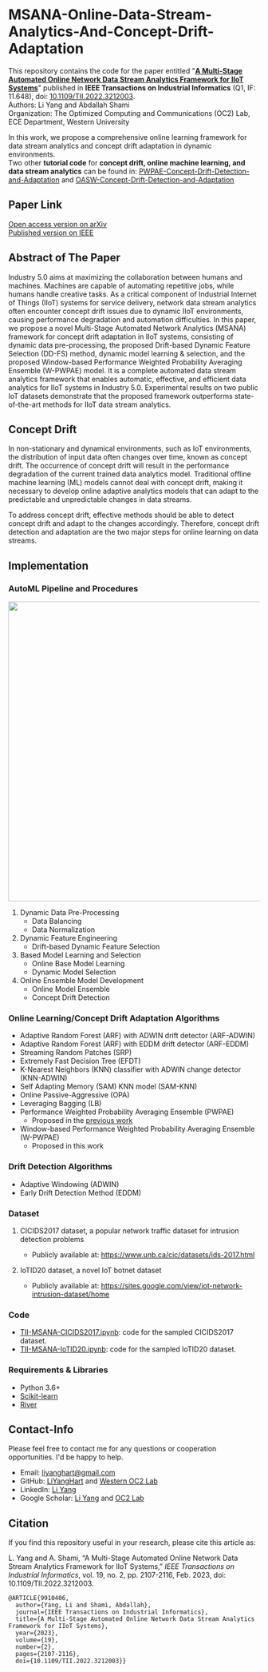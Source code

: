 # MSANA-Online-Data-Stream-Analytics-And-Concept-Drift-Adaptation

This repository contains the code for the paper entitled "**[A Multi-Stage Automated Online Network Data Stream Analytics Framework for IIoT Systems](https://arxiv.org/pdf/2210.01985.pdf)**" published in **IEEE Transactions on Industrial Informatics** (Q1, IF: 11.648), doi: [10.1109/TII.2022.3212003](https://ieeexplore.ieee.org/document/9910406).  
Authors: Li Yang and Abdallah Shami  
Organization: The Optimized Computing and Communications (OC2) Lab, ECE Department, Western University

In this work, we propose a comprehensive online learning framework for data stream analytics and concept drift adaptation in dynamic environments.  
Two other **tutorial code** for **concept drift, online machine learning, and data stream analytics** can be found in: [PWPAE-Concept-Drift-Detection-and-Adaptation](https://github.com/Western-OC2-Lab/PWPAE-Concept-Drift-Detection-and-Adaptation) and [OASW-Concept-Drift-Detection-and-Adaptation](https://github.com/Western-OC2-Lab/OASW-Concept-Drift-Detection-and-Adaptation)

## Paper Link
[Open access version on arXiv](https://arxiv.org/pdf/2210.01985.pdf)  
[Published version on IEEE](https://ieeexplore.ieee.org/document/9910406)  

## Abstract of The Paper
Industry 5.0 aims at maximizing the collaboration between humans and machines. Machines are capable of automating repetitive jobs, while humans handle creative tasks. As a critical component of Industrial Internet of Things (IIoT) systems for service delivery, network data stream analytics often encounter concept drift issues due to dynamic IIoT environments, causing performance degradation and automation difficulties. In this paper, we propose a novel Multi-Stage Automated Network Analytics (MSANA) framework for concept drift adaptation in IIoT systems, consisting of dynamic data pre-processing, the proposed Drift-based Dynamic Feature Selection (DD-FS) method, dynamic model learning & selection, and the proposed Window-based Performance Weighted Probability Averaging Ensemble (W-PWPAE) model. It is a complete automated data stream analytics framework that enables automatic, effective, and efficient data analytics for IIoT systems in Industry 5.0. Experimental results on two public IoT datasets demonstrate that the proposed framework outperforms state-of-the-art methods for IIoT data stream analytics. 

## Concept Drift
In non-stationary and dynamical environments, such as IoT environments, the distribution of input data often changes over time, known as concept drift. The occurrence of concept drift will result in the performance degradation of the current trained data analytics model. Traditional offline machine learning (ML) models cannot deal with concept drift, making it necessary to develop online adaptive analytics models that can adapt to the predictable and unpredictable changes in data streams. 

To address concept drift, effective methods should be able to detect concept drift and adapt to the changes accordingly. Therefore, concept drift detection and adaptation are the two major steps for online learning on data streams.

## Implementation 

### AutoML Pipeline and Procedures
<p align="center">
<img src="https://github.com/Western-OC2-Lab/MSANA-Online-Data-Stream-Analytics-And-Concept-Drift-Adaptation/blob/main/System_Overview.jpg" width="600" />
</p>

1. Dynamic Data Pre-Processing
   * Data Balancing
   * Data Normalization
2. Dynamic Feature Engineering
   * Drift-based Dynamic Feature Selection
3. Based Model Learning and Selection
   * Online Base Model Learning
   * Dynamic Model Selection
4. Online Ensemble Model Development
   * Online Model Ensemble
   * Concept Drift Detection

### Online Learning/Concept Drift Adaptation Algorithms  
* Adaptive Random Forest (ARF) with ADWIN drift detector (ARF-ADWIN)
* Adaptive Random Forest (ARF) with EDDM drift detector (ARF-EDDM)
* Streaming Random Patches (SRP)
* Extremely Fast Decision Tree (EFDT)
* K-Nearest Neighbors (KNN) classifier with ADWIN change detector (KNN-ADWIN)
* Self Adapting Memory (SAM) KNN model (SAM-KNN)
* Online Passive-Aggressive (OPA)
* Leveraging Bagging (LB)
* Performance Weighted Probability Averaging Ensemble (PWPAE)
  * Proposed in the [previous work](https://github.com/Western-OC2-Lab/PWPAE-Concept-Drift-Detection-and-Adaptation)
* Window-based Performance Weighted Probability Averaging Ensemble (W-PWPAE)
  * Proposed in this work

### Drift Detection Algorithms
* Adaptive Windowing (ADWIN)
* Early Drift Detection Method (EDDM)

### Dataset 
1. CICIDS2017 dataset, a popular network traffic dataset for intrusion detection problems
   * Publicly available at: https://www.unb.ca/cic/datasets/ids-2017.html  

2. IoTID20 dataset, a novel IoT botnet dataset
   * Publicly available at: https://sites.google.com/view/iot-network-intrusion-dataset/home

### Code  
* [TII-MSANA-CICIDS2017.ipynb](https://github.com/Western-OC2-Lab/MSANA-Online-Data-Stream-Analytics-And-Concept-Drift-Adaptation/blob/main/TII-MSANA-CICIDS2017.ipynb): code for the sampled CICIDS2017 dataset.  
* [TII-MSANA-IoTID20.ipynb](https://github.com/Western-OC2-Lab/MSANA-Online-Data-Stream-Analytics-And-Concept-Drift-Adaptation/blob/main/TII-MSANA-IoTID20.ipynb): code for the sampled IoTID20 dataset.

### Requirements & Libraries  
* Python 3.6+
* [Scikit-learn](https://scikit-learn.org/stable/)  
* [River](https://riverml.xyz/dev/)

## Contact-Info
Please feel free to contact me for any questions or cooperation opportunities. I'd be happy to help.
* Email: [liyanghart@gmail.com](mailto:liyanghart@gmail.com)
* GitHub: [LiYangHart](https://github.com/LiYangHart) and [Western OC2 Lab](https://github.com/Western-OC2-Lab/)
* LinkedIn: [Li Yang](https://www.linkedin.com/in/li-yang-phd-65a190176/)  
* Google Scholar: [Li Yang](https://scholar.google.com.eg/citations?user=XEfM7bIAAAAJ&hl=en) and [OC2 Lab](https://scholar.google.com.eg/citations?user=oiebNboAAAAJ&hl=en)

## Citation
If you find this repository useful in your research, please cite this article as:  

L. Yang and A. Shami, “A Multi-Stage Automated Online Network Data Stream Analytics Framework for IIoT Systems,” *IEEE Transactions on Industrial Informatics*, vol. 19, no. 2, pp. 2107-2116, Feb. 2023, doi: 10.1109/TII.2022.3212003.  

```
@ARTICLE{9910406,
  author={Yang, Li and Shami, Abdallah},
  journal={IEEE Transactions on Industrial Informatics}, 
  title={A Multi-Stage Automated Online Network Data Stream Analytics Framework for IIoT Systems}, 
  year={2023},
  volume={19},
  number={2},
  pages={2107-2116},
  doi={10.1109/TII.2022.3212003}}
```
